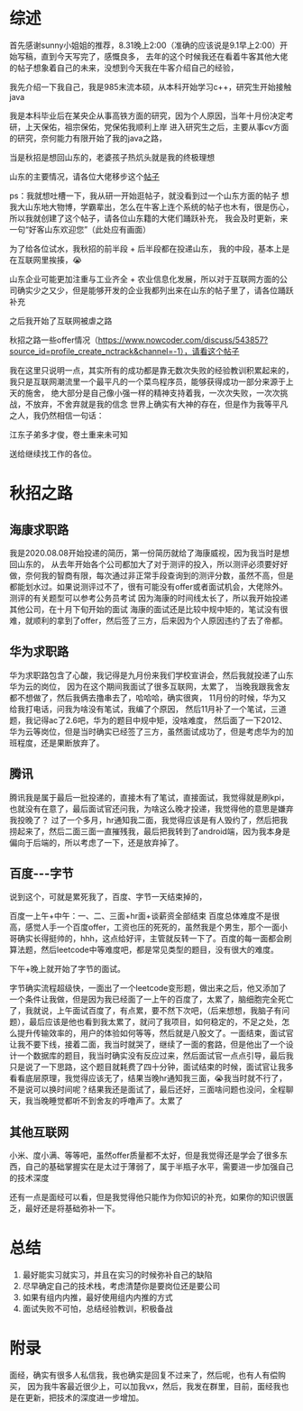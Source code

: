 <!--
 * @Author: 孙浩然
 * @Date: 2021-09-01 17:35:42
 * @LastEditors: 孙浩然
 * @LastEditTime: 2021-09-04 10:29:20
 * @FilePath: /undefined/Volumes/GSP1RMCULXF/4.interview/牛客.md
 * @博客地址: 个人博客，如果各位客官觉得不错，请点个赞，谢谢。[地址](https://codefool0307.github.io/Java-Point/#/)，如对源码有异议请在我的博客中提问
-->
# 综述

首先感谢sunny小姐姐的推荐，8.31晚上2:00（准确的应该说是9.1早上2:00）开始写稿，直到今天写完了，感慨良多，
去年的这个时候我还在看着牛客其他大佬的帖子想象着自己的未来，没想到今天我在牛客介绍自己的经验，

我先介绍一下我自己，我是985末流本硕，从本科开始学习c++，研究生开始接触java

我是本科毕业后在某央企从事高铁方面的研究，因为个人原因，当年十月份决定考研，上天保佑，祖宗保佑，党保佑我顺利上岸
进入研究生之后，主要从事cv方面的研究，奈何能力有限开始了我的java之路，

当是秋招是想回山东的，老婆孩子热炕头就是我的终极理想

山东的主要情况，请各位大佬移步这个[帖子](https://www.nowcoder.com/discuss/565494?source_id=profile_create_nctrack&channel=-1)

ps：我就想吐槽一下，我从研一开始逛帖子，就没看到过一个山东方面的帖子
    想我大山东地大物博，学霸辈出，怎么在牛客上连个系统的帖子也木有，很是伤心，
    所以我就创建了这个帖子，请各位山东籍的大佬们踊跃补充，
    我会及时更新，来一句“好客山东欢迎您”（此处应有画面）

为了给各位试水，我秋招的前半段 + 后半段都在投递山东，
我的中段，基本上是在互联网里挨揍，😭

山东企业可能更加注重与工业齐全 + 农业信息化发展，所以对于互联网方面的公司确实少之又少，但是能够开发的企业我都列出来在山东的帖子里了，请各位踊跃补充

之后我开始了互联网被虐之路

秋招之路一些offer情况（https://www.nowcoder.com/discuss/543857?source_id=profile_create_nctrack&channel=-1），请看这个帖子

我在这里只说明一点，其实所有的成功都是靠无数次失败的经验教训积累起来的，
我只是互联网潮流里一个最平凡的一个菜鸟程序员，能够获得成功一部分来源于上天的施舍，
绝大部分是自己像小强一样的精神支持着我，一次次失败，一次次挑战，不放弃，不舍弃就是我的信念
世界上确实有大神的存在，但是作为我等平凡之人，我仍然相信一句话：

江东子弟多才俊，卷土重来未可知

送给继续找工作的各位。

# 秋招之路

## 海康求职路

我是2020.08.08开始投递的简历，第一份简历就给了海康威视，因为我当时是想回山东的，
从去年开始各个公司都加大了对于测评的投入，所以测评必须要好好做，奈何我的智商有限，每次通过非正常手段查询到的测评分数，虽然不高，但是都能划水过。如果说测评过不了，很有可能没有offer或者面试机会，大佬除外。测评的有关题型可以参考公务员考试
因为海康的时间线太长了，所以我开始投递其他公司，在十月下旬开始的面试
海康的面试还是比较中规中矩的，笔试没有很难，就顺利的拿到了offer，然后签了三方，后来因为个人原因违约了去了帝都。

## 华为求职路

华为求职路包含了心酸，我记得是九月份来我们学校宣讲会，然后我就投递了山东华为云的岗位，
因为在这个期间我面试了很多互联网，太累了，
当晚我跟我舍友都不想做了，然后我俩去撸串去了，哈哈哈，确实很爽，
11月份的时候，华为又给我打电话，问我为啥没有笔试，我编了个原因，
然后11月补了一个笔试，三道题，我记得ac了2.6吧，华为的题目中规中矩，没啥难度，
然后面了一下2012、华为云等岗位，但是当时确实已经签了三方，虽然面试成功了，但是考虑华为的加班程度，还是果断放弃了。

## 腾讯

腾讯我是属于最后一批投递的，直接木有了笔试，直接面试，我觉得就是刷kpi，也就没有在意了，最后面试官还问我，为啥这么晚才投递，我觉得他的意思是嫌弃我投晚了？
过了一个多月，hr通知我二面，我觉得应该是有人毁约了，然后把我捞起来了，然后二面三面一直摧残我，最后把我转到了android端，因为我本身是偏向于后端的，所以考虑了一下，还是放弃掉了。

## 百度---字节

说到这个，可就是累死我了，百度、字节一天结束掉的，

百度一上午+中午：一、二、三面+hr面+谈薪资全部结束
百度总体难度不是很高，感觉人手一个百度offer，工资也压的死死的，虽然我是个男生，那个一面小哥确实长得挺帅的，hhh，这点给好评，主管就反转一下了。百度的每一面都会刷算法题，然后leetcode中等难度吧，都是常见类型的题目，没有很大的难度。

下午+晚上就开始了字节的面试。

字节确实流程超级快，一面出了一个leetcode变形题，做出来之后，他又添加了一个条件让我做，但是因为我已经面了一上午的百度了，太累了，脑细胞完全死亡了，我就说，上午面试百度了，有点累，要不然下次吧，（后来想想，我脑子有问题），最后应该是他也看到我太累了，就问了我项目，如何稳定的，不足之处，怎么提升传输效率的，用户的体验如何等等，然后就是八股文了。一面结束，面试官让我不要下线，接着二面，我当时就哭了，继续了一面的套路，但是他出了一个设计一个数据库的题目，我当时确实没有反应过来，然后面试官一点点引导，最后我只是说了一下思路，这个题目就耗费了四十分钟，面试结束的时候，面试官让我多看看底层原理，我觉得应该无了，结果当晚hr通知我三面，😭我当时就不行了，不是说可以换时间呢？结果我还是面试了，最后还好，三面啥问题也没问，全程聊天，我当晚睡觉都听不到舍友的呼噜声了。太累了

## 其他互联网

小米、度小满、等等吧，虽然offer质量都不太好，但是我觉得还是学会了很多东西，自己的基础掌握实在是太过于薄弱了，属于半瓶子水平，需要进一步加强自己的技术深度

还有一点是面经可以看，但是我觉得他只能作为你知识的补充，如果你的知识很匮乏，最好还是将基础弥补一下。

# 总结

1. 最好能实习就实习，并且在实习的时候弥补自己的缺陷
2. 尽早确定自己的技术栈，考虑清楚你是要岗位还是要公司
3. 如果有组内内推，最好使用组内内推的方式
4. 面试失败不可怕，总结经验教训，积极备战

# 附录

面经，确实有很多人私信我，我也确实是回复不过来了，然后呢，也有人有偿购买，
因为我牛客最近很少上，可以加我vx，然后，我发在群里，目前，面经我也是在更新，把技术的深度进一步增加。

